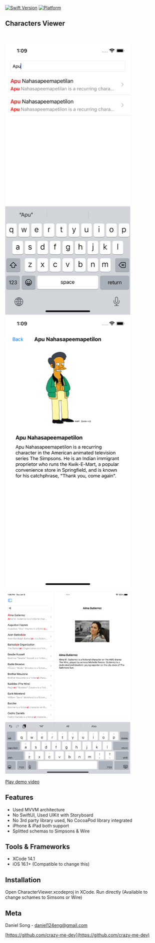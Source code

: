 [![Swift Version][swift-image]][swift-url]
[![Platform](https://img.shields.io/cocoapods/p/LFAlertController.svg?style=flat)](http://cocoapods.org/pods/LFAlertController)

## Characters Viewer
<br />
<p align="row">
<img src= "simpson-iphone1.png" width="400" >
<img src= "simpson-iphone2.png" width="400" >
</p>
<img src= "wire-ipad.png" width="400" >
<br />

[Play demo video](https://user-images.githubusercontent.com/58936686/243777869-eeecda40-722f-4b1d-b660-efb73e81aca9.mp4)


## Features

- Used MVVM architecture
- No SwiftUI, Used UIKit with Storyboard
- No 3rd party library used, No CocoaPod library integrated
- iPhone & iPad both support
- Splitted schemas to Simpsons & Wire

## Tools & Frameworks

- XCode 14.1
- iOS 16.1+ (Compatible to change this)

## Installation

Open CharacterViewer.xcodeproj in XCode.
Run directly (Available to change schames to Simsons or Wire)

## Meta

Daniel Song - daniel124eng@gmail.com

[https://github.com/crazy-me-dev](https://github.com/crazy-me-dev)

[swift-image]:https://img.shields.io/badge/swift-5.0-orange.svg
[swift-url]: https://swift.org/
[codebeat-image]: https://codebeat.co/badges/c19b47ea-2f9d-45df-8458-b2d952fe9dad
[codebeat-url]: https://codebeat.co/projects/github-com-vsouza-awesomeios-com
